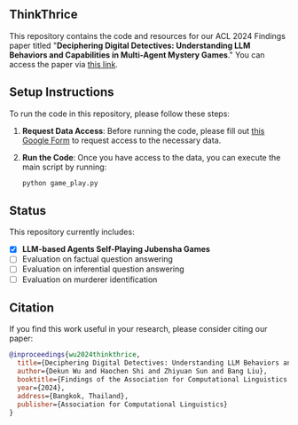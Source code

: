 ## ThinkThrice

This repository contains the code and resources for our ACL 2024 Findings paper titled "**Deciphering Digital Detectives: Understanding LLM Behaviors and Capabilities in Multi-Agent Mystery Games**." You can access the paper via [this link](#).

## Setup Instructions

To run the code in this repository, please follow these steps:

1. **Request Data Access**: Before running the code, please fill out [this Google Form](https://forms.gle/a2gTSd9fKBC6k4vL7) to request access to the necessary data.

2. **Run the Code**: Once you have access to the data, you can execute the main script by running:
   ```bash
   python game_play.py
   ```

## Status

This repository currently includes:
- [x] **LLM-based Agents Self-Playing Jubensha Games**
- [ ] Evaluation on factual question answering
- [ ] Evaluation on inferential question answering
- [ ] Evaluation on murderer identification

## Citation

If you find this work useful in your research, please consider citing our paper:

```bibtex
@inproceedings{wu2024thinkthrice,
  title={Deciphering Digital Detectives: Understanding LLM Behaviors and Capabilities in Multi-Agent Mystery Games},
  author={Dekun Wu and Haochen Shi and Zhiyuan Sun and Bang Liu},
  booktitle={Findings of the Association for Computational Linguistics: ACL 2024},
  year={2024},
  address={Bangkok, Thailand},
  publisher={Association for Computational Linguistics}
}
```
```
